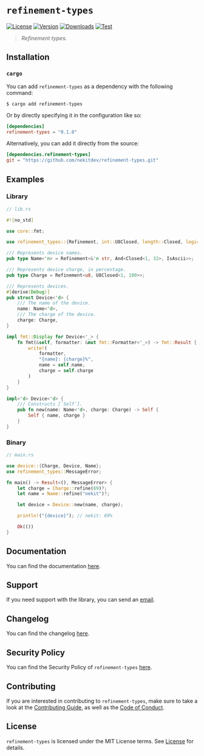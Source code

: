 # `refinement-types`

[![License][License Badge]][License]
[![Version][Version Badge]][Crate]
[![Downloads][Downloads Badge]][Crate]
[![Test][Test Badge]][Actions]

> *Refinement types.*

## Installation

### `cargo`

You can add `refinement-types` as a dependency with the following command:

```console
$ cargo add refinement-types
```

Or by directly specifying it in the configuration like so:

```toml
[dependencies]
refinement-types = "0.1.0"
```

Alternatively, you can add it directly from the source:

```toml
[dependencies.refinement-types]
git = "https://github.com/nekitdev/refinement-types.git"
```

## Examples

### Library

```rust
// lib.rs

#![no_std]

use core::fmt;

use refinement_types::{Refinement, int::U8Closed, length::Closed, logic::And, str::IsAscii};

/// Represents device names.
pub type Name<'n> = Refinement<&'n str, And<Closed<1, 32>, IsAscii>>;

/// Represents device charge, in percentage.
pub type Charge = Refinement<u8, U8Closed<1, 100>>;

/// Represents devices.
#[derive(Debug)]
pub struct Device<'d> {
    /// The name of the device.
    name: Name<'d>,
    /// The charge of the device.
    charge: Charge,
}

impl fmt::Display for Device<'_> {
    fn fmt(&self, formatter: &mut fmt::Formatter<'_>) -> fmt::Result {
        write!(
            formatter,
            "{name}: {charge}%",
            name = self.name,
            charge = self.charge
        )
    }
}

impl<'d> Device<'d> {
    /// Constructs [`Self`].
    pub fn new(name: Name<'d>, charge: Charge) -> Self {
        Self { name, charge }
    }
}
```

### Binary

```rust
// main.rs

use device::{Charge, Device, Name};
use refinement_types::MessageError;

fn main() -> Result<(), MessageError> {
    let charge = Charge::refine(69)?;
    let name = Name::refine("nekit")?;

    let device = Device::new(name, charge);

    println!("{device}"); // nekit: 69%

    Ok(())
}
```

## Documentation

You can find the documentation [here][Documentation].

## Support

If you need support with the library, you can send an [email][Email].

## Changelog

You can find the changelog [here][Changelog].

## Security Policy

You can find the Security Policy of `refinement-types` [here][Security].

## Contributing

If you are interested in contributing to `refinement-types`, make sure to take a look at the
[Contributing Guide][Contributing Guide], as well as the [Code of Conduct][Code of Conduct].

## License

`refinement-types` is licensed under the MIT License terms. See [License][License] for details.

[Email]: mailto:support@nekit.dev

[Discord]: https://nekit.dev/chat

[Actions]: https://github.com/nekitdev/refinement-types/actions

[Changelog]: https://github.com/nekitdev/refinement-types/blob/main/CHANGELOG.md
[Code of Conduct]: https://github.com/nekitdev/refinement-types/blob/main/CODE_OF_CONDUCT.md
[Contributing Guide]: https://github.com/nekitdev/refinement-types/blob/main/CONTRIBUTING.md
[Security]: https://github.com/nekitdev/refinement-types/blob/main/SECURITY.md

[License]: https://github.com/nekitdev/refinement-types/blob/main/LICENSE

[Crate]: https://crates.io/crates/refinement-types
[Documentation]: https://docs.rs/refinement-types

[License Badge]: https://img.shields.io/crates/l/refinement-types
[Version Badge]: https://img.shields.io/crates/v/refinement-types
[Downloads Badge]: https://img.shields.io/crates/dr/refinement-types
[Test Badge]: https://github.com/nekitdev/refinement-types/workflows/test/badge.svg
